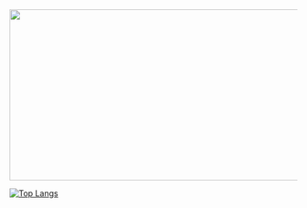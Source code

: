 <div id="header" align="center">
  <img src="https://media.giphy.com/media/qgQUggAC3Pfv687qPC/giphy.gif" width="600" height="300"/>
</div>

[![Top Langs](https://github-readme-stats.vercel.app/api/top-langs/?username=alexegiev&theme=tokyonight)](https://github.com/anuraghazra/github-readme-stats)
